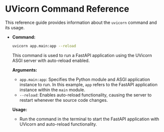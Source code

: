 # **UVicorn Command Reference**

This reference guide provides information about the `uvicorn` command and its usage.

- **Command:**
    ```bash
    uvicorn app.main:app --reload
    ```

    This command is used to run a FastAPI application using the UVicorn ASGI server with auto-reload enabled.

    **Arguments:**
    - `app.main:app`: Specifies the Python module and ASGI application instance to run. In this example, `app` refers to the FastAPI application instance within the `main` module.
    - `--reload`: Enables auto-reload functionality, causing the server to restart whenever the source code changes.

    **Usage:**
    - Run the command in the terminal to start the FastAPI application with UVicorn and auto-reload functionality.

